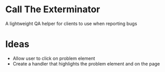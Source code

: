 # Call The Exterminator
A lightweight QA helper for clients to use when reporting bugs

# Ideas
- Allow user to click on problem element
- Create a handler that highlights the problem element and on the page


